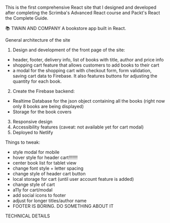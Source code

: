 
This is the first comprehensive React site that I designed and developed after completing the 
Scrimba's Advanced React course and Packt's React the Complete Guide.

📚 TWAIN AND COMPANY 
A bookstore app built in React. 

General architecture of the site
1. Design and development of the front page of the site:
- header, footer, delivery info, list of books with title, author and price info
- shopping cart feature that allows customers to add books to their cart
- a modal for the shopping cart with checkout form, form validation, saving cart data to Firebase. It also 
features buttons for adjusting the quantity for each book. 
2. Create the Firebase backend:
- Realtime Database for the json object containing all the books (right now only 8 books are being displayed)
- Storage for the book covers
3. Responsive design
4. Accessibility features (caveat: not available yet for cart modal)
5. Deployed to Netlify

Things to tweak:
- style modal for mobile
- hover style for header cart!!!!!!!
- center book list for tablet view
- change font style + letter spacing
- change style of header cart button
- local storage for cart (until user account feature is added)
- change style of cart
- a11y for cart/modal
- add social icons to footer
- adjust for longer titles/author name
- FOOTER IS BORING. DO SOMETHING ABOUT IT


TECHNICAL DETAILS




